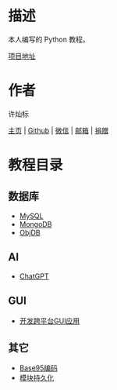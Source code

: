 # 描述

本人编写的 Python 教程。

[项目地址](https://github.com/lcctoor/pip)

# 作者

许灿标

[主页](https://lcctoor.com/index.html) \| [Github](https://github.com/lcctoor) \| [微信](https://lcctoor.com/cdn/WeChatQRC.jpg) \| [邮箱](mailto:lcctoor@outlook.com) \| [捐赠](https://lcctoor.com/cdn/DonationQRC-0rmb.jpg)

# 教程目录

## 数据库

* [MySQL](https://github.com/lcctoor/pip/tree/main/skk/mysql#readme)
* [MongoDB](https://github.com/lcctoor/pip/tree/main/skk/mongo#readme)
* [ObjDB](https://github.com/lcctoor/pip/tree/main/skk/objdb#readme)

## AI

* [ChatGPT](https://github.com/lcctoor/pip/tree/main/skk/openai2#readme)

## GUI

* [开发跨平台GUI应用](https://github.com/lcctoor/pip/tree/main/skk/miumapp#readme)

## 其它

* [Base95编码](https://github.com/lcctoor/pip/tree/main/skk/base95#readme)
* [模块持久化](https://github.com/lcctoor/pip/tree/main/skk/moduledb#readme)
